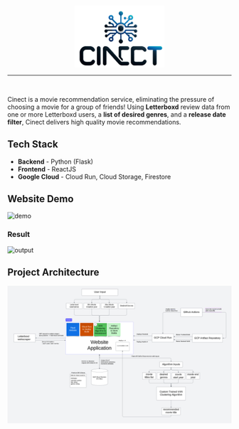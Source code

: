 <p align="center">
  <img src="frontend/public/logo.png" style="width:40%;"/>
</p>


---
<br/>

Cinect is a movie recommendation service, eliminating the pressure of choosing a movie for a group of friends! Using **Letterboxd** review data from one or more Letterboxd users, a **list of desired genres**, and a **release date filter**, Cinect delivers high quality movie recommendations.

## Tech Stack
- **Backend** - Python (Flask)
- **Frontend** - ReactJS
- **Google Cloud** - Cloud Run, Cloud Storage, Firestore

## Website Demo


![demo](input.gif)

### Result

![output](output.png)

## Project Architecture


![alt text](image.png)
